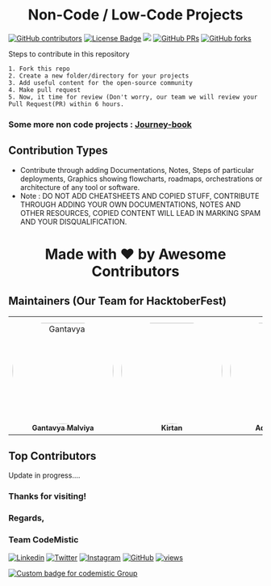 <h1 align="center">
    <b>Non-Code / Low-Code Projects</b>
</h1>


<a href="https://github.com/codemistic/Non-Code/graphs/contributors"><img alt="GitHub contributors" src="https://img.shields.io/github/contributors/codemistic/Non-Code?color=2b9348"></a>
<a href="https://github.com/codemistic/Non-Code/blob/master/LICENSE"><img src="https://img.shields.io/github/license/codemistic/Non-Code?color=2b9348" alt="License Badge"/></a>
<a hreaf="https://github.com/codemistic/Non-Code/issues"><img src="https://img.shields.io/github/issues/codemistic/Non-Code?color=pink&logo=github"/></a>
[![GitHub PRs](https://img.shields.io/github/issues-pr/codemistic/Non-Code?style=social&logo=github)](https://github.com/codemistic/Non-Code/pulls)           [![GitHub forks](https://img.shields.io/github/forks/codemistic/Non-Code?logo=git)](https://github.com/codemistic/Non-Code/network)                        


Steps to contribute in this repository

    1. Fork this repo
    2. Create a new folder/directory for your projects
    3. Add useful content for the open-source community
    4. Make pull request
    5. Now, it time for review (Don't worry, our team we will review your Pull Request(PR) within 6 hours.

### Some more non code projects : [Journey-book](https://GitHub.com/collab-community/journey-book) 

## Contribution Types

- Contribute through adding Documentations, Notes, Steps of particular deployments, Graphics showing flowcharts, roadmaps, orchestrations or architecture of any tool or software.
- Note : DO NOT ADD CHEATSHEETS AND COPIED STUFF, CONTRIBUTE THROUGH ADDING YOUR OWN DOCUMENTATIONS, NOTES AND OTHER RESOURCES, COPIED CONTENT WILL LEAD IN MARKING SPAM AND YOUR DISQUALIFICATION.


<h1 align="center">Made with ❤️ by Awesome Contributors</h1>

## Maintainers (Our Team for HacktoberFest)

<table>
<tr>
    <td align="center" style="word-wrap: break-word; width: 200.0; height: 200.0">
        <a href=https://linktr.ee/gantavyamalviya>
            <img src=https://avatars.githubusercontent.com/u/39916680?v=4 width="200;"  style="border-radius:50%;align-items:center;justify-content:center;overflow:hidden;padding-top:10px" alt=Gantavya Malviya/>
            <br />
            <sub style="font-size:14px"><b>Gantavya Malviya</b></sub>
        </a>
    </td>
    <td align="center" style="word-wrap: break-word; width: 150.0; height: 150.0">
        <a href=https://github.com/TKirtan>
            <img src=https://avatars.githubusercontent.com/u/38884247?v=4 width="200;"  style="border-radius:50%;align-items:center;justify-content:center;overflow:hidden;padding-top:10px" />
            <br />
            <sub style="font-size:14px"><b>Kirtan</b></sub>
        </a>
    </td>
    <td align="center" style="word-wrap: break-word; width: 150.0; height: 150.0">
        <a href=https://github.com/Adarsh-jaiss>
            <img src=https://avatars.githubusercontent.com/u/96974600?v=4 width="200;"  style="border-radius:50%;align-items:center;justify-content:center;overflow:hidden;padding-top:10px" alt=Adarsh jaiswal/>
            <br />
            <sub style="font-size:14px"><b>Adarsh jaiswal</b></sub>
        </a>
    </td>
        
</tr>
</table>

## Top Contributors
Update in progress....

### Thanks for visiting!
### Regards,
### Team CodeMistic
[![Linkedin](https://img.shields.io/badge/-LinkedIn-blue?style=flat-square&logo=Linkedin&logoColor=white&link=https://www.linkedin.com/company/codemistic/)](https://www.linkedin.com/company/codemistic/)
[![Twitter](https://img.shields.io/badge/-Twitter-%231DA1F2.svg?style=flat-square&logo=twitter&logoColor=white&link=https://www.twitter.com/codemistic/)](https://www.twitter.com/codemistic/)
[![Instagram](https://img.shields.io/badge/-Instagram-red?style=flat-square&logo=Instagram&logoColor=white&link=https://www.instagram.com/codemistic.in/)](https://www.instagram.com/codemistic.in/)
[![GitHub](https://img.shields.io/badge/-Github-%23100000.svg?&style=flat-square&logo=github&logoColor=white&link=https://www.github.com/codemistic/)](https://www.github.com/codemistic/)
[![views](https://komarev.com/ghpvc/?username=codemistic&label=Profile%20views&color=0e75b6&style=flat)](https://github.com/codemistic)

<a href="https://telegram.me/codemistic"><img alt="Custom badge for codemistic Group" src="https://img.shields.io/endpoint?style=for-the-badge&amp;url=https%3A%2F%2Frunkit.io%2Fdamiankrawczyk%2Ftelegram-badge%2Fbranches%2Fmaster%3Furl%3Dhttps%3A%2F%2Ft.me%2Fcodemistic"></a>

